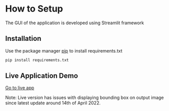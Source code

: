 # How to Setup

The GUI of the application is developed using Streamlit framework 

## Installation

Use the package manager [pip](https://pip.pypa.io/en/stable/) to install requirements.txt

```bash
pip install requirements.txt
```
## Live Application Demo
[Go to live app](https://share.streamlit.io/benbucket/covid19classification/main/main.py)

Note: Live version has issues with displaying bounding box on output image since latest update around 14th of April 2022.
